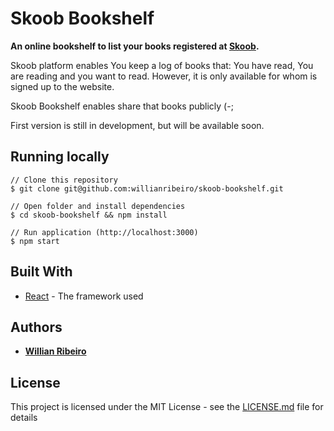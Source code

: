 # Skoob Bookshelf
**An online bookshelf to list your books registered at [Skoob](http://www.skoob.com.br).**

Skoob platform enables You keep a log of books that: You have read, You are reading and you want to read. However, it is only available for whom is signed up to the website.

Skoob Bookshelf enables share that books publicly (-;

First version is still in development, but will be available soon.

## Running locally

```
// Clone this repository
$ git clone git@github.com:willianribeiro/skoob-bookshelf.git

// Open folder and install dependencies
$ cd skoob-bookshelf && npm install

// Run application (http://localhost:3000)
$ npm start

```

## Built With

* [React](https://facebook.github.io/react) - The framework used

## Authors

* **[Willian Ribeiro](https://github.com/willianribeiro)**

## License

This project is licensed under the MIT License - see the [LICENSE.md](LICENSE.md) file for details
